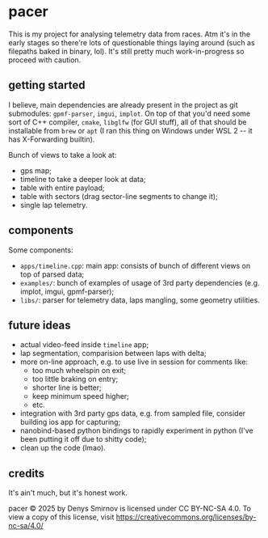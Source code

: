 # pacer

This is my project for analysing telemetry data from races.
Atm it's in the early stages so there're lots of questionable things laying around (such as filepaths baked in binary, lol).
It's still pretty much work-in-progress so proceed with caution.

## getting started

I believe, main dependencies are already present in the project as git submodules: `gpmf-parser`, `imgui`, `implot`.
On top of that you'd need some sort of C++ compiler, `cmake`, `libglfw` (for GUI stuff), all of that should be installable from `brew` or `apt` (I ran this thing on Windows under WSL 2 -- it has X-Forwarding builtin).

Bunch of views to take a look at:

- gps map;
- timeline to take a deeper look at data;
- table with entire payload;
- table with sectors (drag sector-line segments to change it);
- single lap telemetry.

## components

Some components:

- `apps/timeline.cpp`: main app: consists of bunch of different views on top of parsed data;
- `examples/`: bunch of examples of usage of 3rd party dependencies (e.g. implot, imgui, gpmf-parser);
- `libs/`: parser for telemetry data, laps mangling, some geometry utilities.

## future ideas

- actual video-feed inside `timeline` app;
- lap segmentation, comparision between laps with delta;
- more on-line approach, e.g. to use live in session for comments like:
  - too much wheelspin on exit;
  - too little braking on entry;
  - shorter line is better;
  - keep minimum speed higher;
  - etc.
- integration with 3rd party gps data, e.g. from sampled file, consider building ios app for capturing;
- nanobind-based python bindings to rapidly experiment in python (I've been putting it off due to shitty code);
- clean up the code (lmao).

## credits

It's ain't much, but it's honest work.

pacer © 2025 by Denys Smirnov is licensed under CC BY-NC-SA 4.0.
To view a copy of this license, visit <https://creativecommons.org/licenses/by-nc-sa/4.0/>
